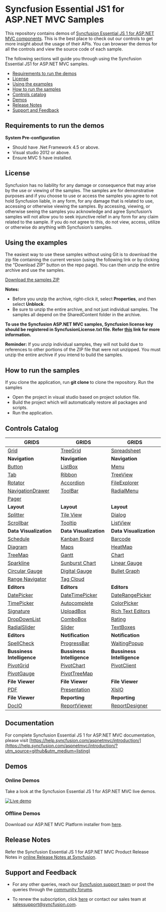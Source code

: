 # Syncfusion Essential JS1 for ASP.NET MVC Samples 

This repository contains demos of [Syncfusion Essential JS 1 for ASP.NET MVC components](https://www.syncfusion.com/products/jquery/aspnetmvc). This is the best place to check out our controls to get more insight about the usage of their APIs. You can browser the demos for all the controls and view the source code of each sample.

The following sections will guide you through using the Syncfusion Essential JS1 for ASP.NET MVC samples.

* [Requirements to run the demos](#requirements-to-run-the-demos)
* [License](#license)
* [Using the examples](#using-the-examples)
* [How to run the samples](#how-to-run-the-samples)
* [Controls catalog](#controls-catalog)
* [Demos](#demos)
* [Release Notes](#release-notes)
* [Support and Feedback](#support-and-feedback) 

## Requirements to run the demos 

**System Pre-configuration**

* Should have .Net Framework 4.5 or above.
* Visual studio 2012 or above.
* Ensure MVC 5 have installed.

## License

Syncfusion has no liability for any damage or consequence that may arise by the use or viewing of the samples. The samples are for demonstrative purposes and if you choose to use or access the samples you agree to not hold Syncfusion liable, in any form, for any damage that is related to use, accessing or otherwise viewing the samples. By accessing, viewing, or otherwise seeing the samples you acknowledge and agree Syncfusion’s samples will not allow you to seek injunctive relief in any form for any claim related to the sample. If you do not agree to this, do not view, access, utilize or otherwise do anything with Syncfusion’s samples.

## <a name="using-the-examples"></a>Using the examples ##

The easiest way to use these samples without using Git is to download the zip file containing the current version (using the following link or by clicking the "Download ZIP" button on the repo page). You can then unzip the entire archive and use the samples.

   [Download the samples ZIP](../../archive/master.zip)

   **Notes:** 
   * Before you unzip the archive, right-click it, select **Properties**, and then select **Unblock**.
   * Be sure to unzip the entire archive, and not just individual samples. The samples all depend on the SharedContent folder in the archive.  

**To use the Syncfusion ASP.NET MVC samples, Syncfusion license key should be registered in SyncfusionLicense.txt file. Refer [this](https://www.syncfusion.com/kb/9002?utm_source=github&utm_medium=listing) link for more information.**



**Reminder:** If you unzip individual samples, they will not build due to references to other portions of the ZIP file that were not unzipped. You must unzip the entire archive if you intend to build the samples.

## How to run the samples

 If you clone the application, run **git clone <repository-url>** to clone the repository.
Run the samples

* Open the project in visual studio based on project solution file.
* Build the project which will automatically restore all packages and scripts.
* Run the application.


## Controls Catalog

| <b>GRIDS<b> | <b>GRIDS<b> | <b>GRIDS<b> |
| ------------- | --------------- | ----------- |
|[Grid](https://mvc.syncfusion.com/demos/web/grid/default?utm_source=github&utm_medium=listing)|[TreeGrid](https://mvc.syncfusion.com/demos/web/treegrid/default?utm_source=github&utm_medium=listing)|[Spreadsheet](https://mvc.syncfusion.com/demos/web/spreadsheet/default?utm_source=github&utm_medium=listing)|
| <b>Navigation<b> | <b>Navigation<b> | <b>Navigation<b> |
|[Button](https://mvc.syncfusion.com/demos/web/button/default?utm_source=github&utm_medium=listing)|[ListBox](https://mvc.syncfusion.com/demos/web/listbox/default?utm_source=github&utm_medium=listing)|[Menu](https://mvc.syncfusion.com/demos/web/menu/default?utm_source=github&utm_medium=listing)|
|[Tab](https://mvc.syncfusion.com/demos/web/tab/default?utm_source=github&utm_medium=listing)|[Ribbon](https://mvc.syncfusion.com/demos/web/ribbon/default?utm_source=github&utm_medium=listing)|[TreeView](https://mvc.syncfusion.com/demos/web/treeview/default?utm_source=github&utm_medium=listing)|
|[Rotator](https://mvc.syncfusion.com/demos/web/rotator/default?utm_source=github&utm_medium=listing)|[Accordion](https://mvc.syncfusion.com/demos/web/accordion/default?utm_source=github&utm_medium=listing)|[FileExplorer](https://mvc.syncfusion.com/demos/web/fileexplorer/default?utm_source=github&utm_medium=listing)|
|[NavigationDrawer](https://mvc.syncfusion.com/demos/web/navigationdrawer/default?utm_source=github&utm_medium=listing)|[ToolBar](https://mvc.syncfusion.com/demos/web/toolbar/default?utm_source=github&utm_medium=listing)|[RadialMenu](https://mvc.syncfusion.com/demos/web/radialmenu/default?utm_source=github&utm_medium=listing)|
|[Pager](https://mvc.syncfusion.com/demos/web/pager/default?utm_source=github&utm_medium=listing)|
|<b>Layout</b>|<b>Layout</b>|<b>Layout</b> |
|[Splitter](https://mvc.syncfusion.com/demos/web/splitter/default?utm_source=github&utm_medium=listing)|[Tile View](https://mvc.syncfusion.com/demos/web/tileview/default?utm_source=github&utm_medium=listing)|[Dialog](https://mvc.syncfusion.com/demos/web/dialog/default?utm_source=github&utm_medium=listing)|
|[Scrollbar](https://mvc.syncfusion.com/demos/web/scrollbar/default?utm_source=github&utm_medium=listing)|[Tooltip](https://mvc.syncfusion.com/demos/web/tooltip/default?utm_source=github&utm_medium=listing)|[ListView](https://mvc.syncfusion.com/demos/web/listview/default?utm_source=github&utm_medium=listing)|
|<b>Data Visualization</b>|<b>Data Visualization</b>|<b>Data Visualization</b> |
|[Schedule](https://mvc.syncfusion.com/demos/web/schedule/default?utm_source=github&utm_medium=listing)|[Kanban Board](https://mvc.syncfusion.com/demos/web/kanbanboard/default?utm_source=github&utm_medium=listing)|[Barcode](https://mvc.syncfusion.com/demos/web/barcode/default?utm_source=github&utm_medium=listing)|
|[Diagram](https://mvc.syncfusion.com/demos/web/diagram/default?utm_source=github&utm_medium=listing)|[Maps](https://mvc.syncfusion.com/demos/web/maps/default?utm_source=github&utm_medium=listing)|[HeatMap](https://mvc.syncfusion.com/demos/web/heatmap/cellmapping?utm_source=github&utm_medium=listing)|
|[TreeMap](https://mvc.syncfusion.com/demos/web/treemap/customization?utm_source=github&utm_medium=listing)|[Gantt](https://mvc.syncfusion.com/demos/web/gantt/default?utm_source=github&utm_medium=listing)|[Chart](https://mvc.syncfusion.com/demos/web/chart/default?utm_source=github&utm_medium=listing)|
|[Sparkline](https://mvc.syncfusion.com/demos/web/sparkline/default?utm_source=github&utm_medium=listing)|[Sunburst Chart](https://mvc.syncfusion.com/demos/web/sunburst/default?utm_source=github&utm_medium=listing)|[Linear Gauge](https://mvc.syncfusion.com/demos/web/lineargauge/default?utm_source=github&utm_medium=listing)|
|[Circular Gauge](https://mvc.syncfusion.com/demos/web/circulargauge/default?utm_source=github&utm_medium=listing)|[Digital Gauge](https://mvc.syncfusion.com/demos/web/digitalgauge/default?utm_source=github&utm_medium=listing)|[Bullet Graph](https://mvc.syncfusion.com/demos/web/bulletgraph/default?utm_source=github&utm_medium=listing)|
|[Range Navigator](https://mvc.syncfusion.com/demos/web/rangenavigator/default?utm_source=github&utm_medium=listing)|[Tag Cloud](https://mvc.syncfusion.com/demos/web/tagcloud/default?utm_source=github&utm_medium=listing)| |
|<b>Editors</b>|<b>Editors</b>|<b>Editors</b> |
|[DatePicker](https://mvc.syncfusion.com/demos/web/datepicker/default?utm_source=github&utm_medium=listing)|[DateTimePicker](https://mvc.syncfusion.com/demos/web/datetimepicker/default?utm_source=github&utm_medium=listing)|[DateRangePicker](https://mvc.syncfusion.com/demos/web/daterangepicker/default?utm_source=github&utm_medium=listing)|
|[TimePicker](https://mvc.syncfusion.com/demos/web/timepicker/default?utm_source=github&utm_medium=listing)|[Autocomplete](https://mvc.syncfusion.com/demos/web/autocomplete/default?utm_source=github&utm_medium=listing)|[ColorPicker](https://mvc.syncfusion.com/demos/web/colorpicker/default?utm_source=github&utm_medium=listing)|
|[Signature](https://mvc.syncfusion.com/demos/web/signature/default?utm_source=github&utm_medium=listing)|[UploadBox](https://mvc.syncfusion.com/demos/web/upload/default?utm_source=github&utm_medium=listing)|[Rich Text Editors](https://mvc.syncfusion.com/demos/web/rte/default?utm_source=github&utm_medium=listing&utm_source=aurelia&utm_campaign=aurelia-github-samples)|
|[DropDownList](https://mvc.syncfusion.com/demos/web/dropdownlist/default?utm_source=github&utm_medium=listing)|[ComboBox](https://mvc.syncfusion.com/demos/web/combobox/default?utm_source=github&utm_medium=listing)|[Rating](https://mvc.syncfusion.com/demos/web/rating/default?utm_source=github&utm_medium=listing)|
|[RadialSlider](https://mvc.syncfusion.com/demos/web/radialslider/default?utm_source=github&utm_medium=listing)|[Slider](https://mvc.syncfusion.com/demos/web/slider/default?utm_source=github&utm_medium=listing)|[TextBoxes](https://mvc.syncfusion.com/demos/web/editor/default?utm_source=github&utm_medium=listing)|
|<b>Editors</b>|<b>Notification</b>|<b>Notification</b> |
|[SpellCheck](https://mvc.syncfusion.com/demos/web/spellcheck/default?utm_source=github&utm_medium=listing)|[ProgressBar](https://mvc.syncfusion.com/demos/web/progressbar/default?utm_source=github&utm_medium=listing)|[WaitingPopup](https://mvc.syncfusion.com/demos/web/waitingpopup/default?utm_source=github&utm_medium=listing)|
|<b>Bussiness Intelligence</b>|<b>Bussiness Intelligence</b>|<b>Bussiness Intelligence</b> |
|[PivotGrid](https://mvc.syncfusion.com/demos/web/pivotgrid/default?utm_source=github&utm_medium=listing)|[PivotChart](https://mvc.syncfusion.com/demos/web/pivotchart/default?utm_source=github&utm_medium=listing)|[PivotClient](https://mvc.syncfusion.com/demos/web/pivotclient/default?utm_source=github&utm_medium=listing)|
|[PivotGauge](https://mvc.syncfusion.com/demos/web/pivotgauge/default?utm_source=github&utm_medium=listing)|[PivotTreeMap](https://mvc.syncfusion.com/demos/web/pivottreemap/default?utm_source=github&utm_medium=listing)||
|<b>File Viewer</b>|<b>File Viewer</b>|<b>File Viewer</b>|
|[PDF](https://mvc.syncfusion.com/demos/web/pdf/default?utm_source=github&utm_medium=listing)|[Presentation](https://mvc.syncfusion.com/demos/web/presentation/default?utm_source=github&utm_medium=listing)|[XlsIO](https://mvc.syncfusion.com/demos/web/xlsio/create?utm_source=github&utm_medium=listing)|
|<b>File Viewer</b>|<b>Reporting</b>|<b>Reporting</b> |
|[DocIO](https://mvc.syncfusion.com/demos/web/docio/salesinvoice?utm_source=github&utm_medium=listing)|[ReportViewer](https://mvc.syncfusion.com/demos/web/reportviewer/default?utm_source=github&utm_medium=listing) |[ReportDesigner](https://mvc.syncfusion.com/demos/web/reportdesigner/default?utm_source=github&utm_medium=listing)|

## Documentation

For complete Syncfusion Essential JS 1 for ASP.NET MVC documentation, please visit [https://help.syncfusion.com/aspnetmvc/introduction/](https://help.syncfusion.com/aspnetmvc/introduction/?utm_source=github&utm_medium=listing)

## Demos

### Online Demos

Take a look at the Syncfusion Essential JS 1 for ASP.NET MVC live demos.

[![Live demo](http://dabuttonfactory.com/button.png?t=Live+demo&f=Calibri-Bold&ts=24&tc=fff&tshs=1&tshc=000&hp=20&vp=8&c=5&bgt=gradient&bgc=3d85c6&ebgc=073763)](https://mvc.syncfusion.com/demos/web/?utm_source=github&utm_medium=listing)

### Offline Demos

Download our ASP.NET MVC Platform installer from [here](https://www.syncfusion.com/downloads/aspnetmvc/?utm_source=github&utm_medium=listing).

## Release Notes

Refer the Syncfusion Essential JS 1 for ASP.NET MVC Product Release Notes in [online Release Notes at Syncfusion](https://help.syncfusion.com/aspnetmvc/release-notes/?utm_source=github&utm_medium=listing).

## Support and Feedback

* For any other queries, reach our [Syncfusion support team](https://www.syncfusion.com/support/directtrac/incidents/newincident?utm_source=github&utm_medium=listing) or post the queries through the [community forums](https://www.syncfusion.com/forums?utm_source=github&utm_medium=listing).

* To renew the subscription, click [here](https://www.syncfusion.com/sales/products?utm_source=github&utm_medium=listing) or contact our sales team at <salessupport@syncfusion.com>.
